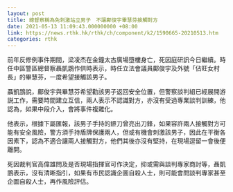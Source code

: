 ```yaml
---
layout: post
title: 總督察稱為免刺激站立男子　不讓鄺俊宇畢慧芬接觸對方
date: 2021-05-13 11:09:43.000000000 +08:00
link: https://news.rthk.hk/rthk/ch/component/k2/1590665-20210513.htm
categories: rthk
---
```


前年反修例事件期間，梁凌杰在金鐘太古廣場墮樓身亡，死因庭研訊今日繼續。時任中區警區總督察聶凱鵾作供時表示，時任立法會議員鄺俊宇及外號「佔旺女村長」的畢慧芬，一度希望接觸該男子。

聶凱鵾說，鄺俊宇與畢慧芬希望勸該男子返回安全位置，但警察談判組已經展開游説工作，需要時間建立互信，兩人表示不認識對方，亦沒有受過專業談判訓練，他認為，如果中段介入，會將事件複雜化。

他表示，根據下屬匯報，該男子手持的鎅刀曾亮出刀鋒，如果容許兩人接觸對方可能有安全風險，警方須手持盾牌保護兩人，但或有機會刺激該男子，因此在平衡各因素下，認為不適合讓兩人接觸對方，他們其後亦沒有堅持，在現場逗留一會後便離開。

死因裁判官高偉雄問及是否現場指揮官可作決定，抑或需與談判專家商討等，聶凱鵾表示，沒有清晰指引，如果有市民認識企圖自殺人士，則可能會問談判專家甚至企圖自殺人士，再作風險評估。

